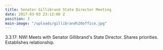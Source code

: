 ```yaml
---
title: Senator Gillibrand State Director Meeting
date: 2017-03-03 23:12:00 Z
position: 3
main-image: "/uploads/gillibrand%20office.jpg"
---
```


3.3.17: NWI Meets with Senator Gillibrand's State Director.  Shares priorities.  Establishes relationship.
